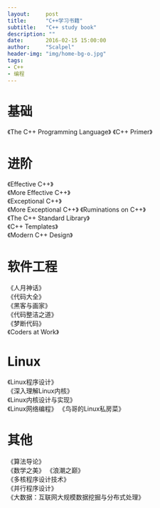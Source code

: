 ```yaml
---
layout:     post
title:      "C++学习书籍"
subtitle:   "C++ study book"
description: ""
date:       2016-02-15 15:00:00
author:     "Scalpel"
header-img: "img/home-bg-o.jpg"
tags:
- C++
- 编程
---
```

基础
===
《The C++ Programming Language》
《C++ Primer》 

进阶
===
《Effective C++》  
《More Effective C++》  
《Exceptional C++》  
《More Exceptional C++》 
《Ruminations on C++》   
《The C++ Standard Library》  
《C++ Templates》  
《Modern C++ Design》  

软件工程  
===
《人月神话》  
《代码大全》  
《黑客与画家》  
《代码整洁之道》  
《梦断代码》  
《Coders at Work》  

Linux
===
《Linux程序设计》  
《深入理解Linux内核》  
《Linux内核设计与实现》  
《Linux网络编程》
《鸟哥的Linux私房菜》  

其他
===
《算法导论》  
《数学之美》
《浪潮之巅》  
《多核程序设计技术》  
《并行程序设计》  
《大数据：互联网大规模数据挖掘与分布式处理》  




